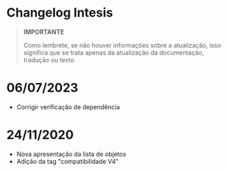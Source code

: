 # Changelog Intesis

>**IMPORTANTE**
>
>Como lembrete, se não houver informações sobre a atualização, isso significa que se trata apenas da atualização da documentação, tradução ou texto

# 06/07/2023

- Corrigir verificação de dependência

# 24/11/2020

- Nova apresentação da lista de objetos
- Adição da tag "compatibilidade V4"
